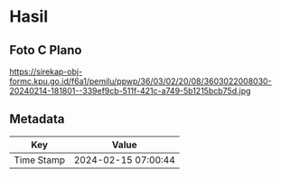 # Hasil

## Foto C Plano

https://sirekap-obj-formc.kpu.go.id/f6a1/pemilu/ppwp/36/03/02/20/08/3603022008030-20240214-181801--339ef9cb-511f-421c-a749-5b1215bcb75d.jpg


## Metadata

| Key        | Value               |
| ---------- | ------------------- |
| Time Stamp | 2024-02-15 07:00:44 |



